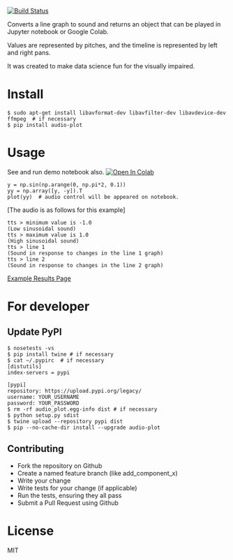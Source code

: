 [![Build Status](https://travis-ci.org/hassaku/audio-plot.png)](https://travis-ci.org/hassaku/audio-plot)

Converts a line graph to sound and returns an object that can be played
in Jupyter notebook or Google Colab.

Values are represented by pitches, and the timeline is represented by left and right pans.

It was created to make data science fun for the visually impaired.

# Install

```
$ sudo apt-get install libavformat-dev libavfilter-dev libavdevice-dev ffmpeg  # if necessary
$ pip install audio-plot
```

# Usage

See and run demo notebook also. [![Open In Colab](https://colab.research.google.com/assets/colab-badge.svg)](https://colab.research.google.com/github/hassaku/audio-plot/blob/master/demo.ipynb)

```
y = np.sin(np.arange(0, np.pi*2, 0.1))
yy = np.array([y, -y]).T
plot(yy)  # audio control will be appeared on notebook.
```

[The audio is as follows for this example]
```
tts > minimum value is -1.0
(Low sinusoidal sound)
tts > maximum value is 1.0
(High sinusoidal sound)
tts > line 1
(Sound in response to changes in the line 1 graph)
tts > line 2
(Sound in response to changes in the line 2 graph)
```

[Example Results Page](https://hassaku.github.io/audio-plot/)

# For developer

## Update PyPI

```
$ nosetests -vs
$ pip install twine # if necessary
$ cat ~/.pypirc  # if necessary
[distutils]
index-servers = pypi

[pypi]
repository: https://upload.pypi.org/legacy/
username: YOUR_USERNAME
password: YOUR_PASSWORD
$ rm -rf audio_plot.egg-info dist # if necessary
$ python setup.py sdist
$ twine upload --repository pypi dist
$ pip --no-cache-dir install --upgrade audio-plot
```

## Contributing

- Fork the repository on Github
- Create a named feature branch (like add_component_x)
- Write your change
- Write tests for your change (if applicable)
- Run the tests, ensuring they all pass
- Submit a Pull Request using Github

# License

MIT
